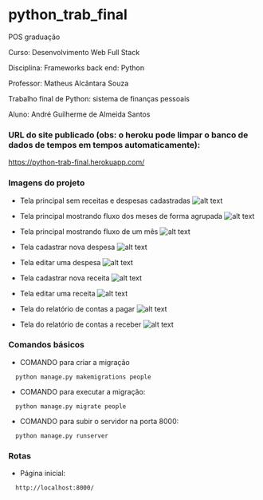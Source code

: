 # python_trab_final

POS graduação

Curso: Desenvolvimento Web Full Stack

Disciplina: Frameworks back end: Python

Professor: Matheus Alcântara Souza

Trabalho final de Python: sistema de finanças pessoais

Aluno: André Guilherme de Almeida Santos

### URL do site publicado (obs: o heroku pode limpar o banco de dados de tempos em tempos automaticamente):
https://python-trab-final.herokuapp.com/
  
  
### Imagens do projeto
- Tela principal sem receitas e despesas cadastradas
![alt text](https://github.com/lordonebr/python_trab_final/blob/master/img/TelaFluxoCaixa01.png?raw=true)

- Tela principal mostrando fluxo dos meses de forma agrupada
![alt text](https://github.com/lordonebr/python_trab_final/blob/master/img/TelaFluxoCaixa02.png?raw=true)

- Tela principal mostrando fluxo de um mês
![alt text](https://github.com/lordonebr/python_trab_final/blob/master/img/TelaFluxoCaixa03.png?raw=true)

- Tela cadastrar nova despesa
![alt text](https://github.com/lordonebr/python_trab_final/blob/master/img/TelaNovaDespesa.png?raw=true)

- Tela editar uma despesa
![alt text](https://github.com/lordonebr/python_trab_final/blob/master/img/TelaEditarDespesa.png?raw=true)

- Tela cadastrar nova receita
![alt text](https://github.com/lordonebr/python_trab_final/blob/master/img/TelaNovaReceita.png?raw=true)

- Tela editar uma receita
![alt text](https://github.com/lordonebr/python_trab_final/blob/master/img/TelaEditarReceita.png?raw=true)

- Tela do relatório de contas a pagar
![alt text](https://github.com/lordonebr/python_trab_final/blob/master/img/TelaRelatorioPagar.png?raw=true)

- Tela do relatório de contas a receber
![alt text](https://github.com/lordonebr/python_trab_final/blob/master/img/TelaRelatorioReceber.png?raw=true)
  
### Comandos básicos

- COMANDO para criar a migração
```
  python manage.py makemigrations people
```  

- COMANDO para executar a migração:
```
  python manage.py migrate people
```  

- COMANDO para subir o servidor na porta 8000:
```
  python manage.py runserver
```  

### Rotas
* Página inicial:
```
  http://localhost:8000/
```    
  
